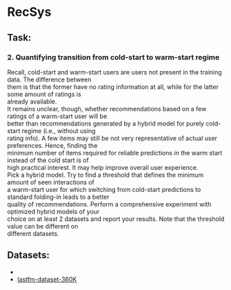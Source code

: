 # RecSys

## Task:
### 2. Quantifying transition from cold-start to warm-start regime  
Recall, cold-start and warm-start users are users not present in the training data. The difference between  
them is that the former have no rating information at all, while for the latter some amount of ratings is  
already available.  
It remains unclear, though, whether recommendations based on a few ratings of a warm-start user will be  
better than recommendations generated by a hybrid model for purely cold-start regime (i.e., without using  
rating info). A few items may still be not very representative of actual user preferences. Hence, finding the  
minimum number of items required for reliable predictions in the warm start instead of the cold start is of  
high practical interest. It may help improve overall user experience.  
Pick a hybrid model. Try to find a threshold that defines the minimum amount of seen interactions of  
a warm-start user for which switching from cold-start predictions to standard folding-in leads to a better  
quality of recommendations. Perform a comprehensive experiment with optimized hybrid models of your  
choice on at least 2 datasets and report your results. Note that the threshold value can be different on  
different datasets.  

## Datasets:
-
- [lastfm-dataset-360K](http://ocelma.net/MusicRecommendationDataset/lastfm-360K.html)
